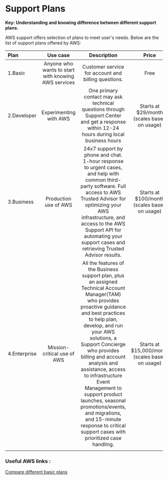 # Support Plans

<b>Key: Understanding and knowing difference between different support plans.</b>

AWS support offers  selection of plans to meet user's needs. Below are the list of support plans offered by AWS:

| Plan | Use case | Description | Price |
|:-----|:--------:|:-----------:|:-----:|
|1.Basic|Anyone who wants to start with knowing AWS services|Customer service for account and billing questions.| Free |
|2.Developer| Experimenting with AWS| One primary contact may ask technical questions through Support Center and get a response within 12-24 hours during local business hours| Starts at $29/month (scales based on usage)|
|3.Business|Production use of AWS|24x7 support by phone and chat. 1-hour response to urgent cases, and help with common third-party software. Full access to AWS Trusted Advisor for optimizing your AWS infrastructure, and access to the AWS Support API for automating your support cases and retrieving Trusted Advisor results.| Starts at $100/month (scales based on usage)
|4.Enterprise|Mission-critical use of AWS|All the features of the Business support plan, plus an assigned Technical Account Manager(TAM) who provides proactive guidance and best practices to help plan, develop, and run your AWS solutions, a Support Concierge who provides billing and account analysis and assistance, access to infrastructure Event Management to support product launches, seasonal promotions/events, and migrations, and 15-minute response to critical support cases with prioritized case handling. | Starts at $15,000/month (scales based on usage)|
|||||

### Useful AWS links :

[Compare different basic plans](https://www.amazonaws.cn/en/support/compare-plans/)